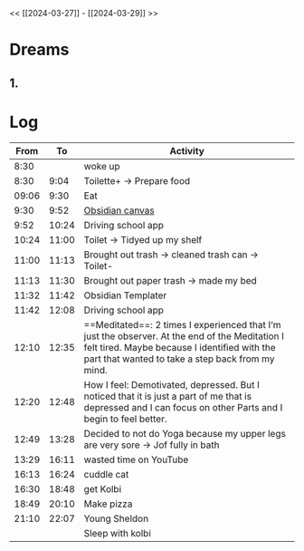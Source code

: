 << [[2024-03-27]] - [[2024-03-29]] >>

# Dreams
## 1. 

# Log

| From  | To    | Activity                                                                                                                                                                                           |
| ----- | ----- | -------------------------------------------------------------------------------------------------------------------------------------------------------------------------------------------------- |
| 8:30  |       | woke up                                                                                                                                                                                            |
| 8:30  | 9:04  | Toilette+ -> Prepare food                                                                                                                                                                          |
| 09:06 | 9:30  | Eat                                                                                                                                                                                                |
| 9:30  | 9:52  | [Obsidian canvas](https://youtu.be/vLBd_ADeKIw?si=Q9N0c4L16iQEJdGX)                                                                                                                                |
| 9:52  | 10:24 | Driving school app                                                                                                                                                                                 |
| 10:24 | 11:00 | Toilet -> Tidyed up my shelf                                                                                                                                                                       |
| 11:00 | 11:13 | Brought out trash -> cleaned trash can -> Toilet-                                                                                                                                                  |
| 11:13 | 11:30 | Brought out paper trash -> made my bed                                                                                                                                                             |
| 11:32 | 11:42 | Obsidian Templater                                                                                                                                                                                 |
| 11:42 | 12:08 | Driving school app                                                                                                                                                                                 |
| 12:10 | 12:35 | ==Meditated==: 2 times I experienced that I‘m just the observer. At the end of the Meditation I felt tired. Maybe because I identified with the part that wanted to take a step back from my mind. |
| 12:20 | 12:48 | How I feel: Demotivated, depressed. But I noticed that it is just a part of me that is depressed and I can focus on other Parts and I begin to feel better.                                        |
| 12:49 | 13:28 | Decided to not do Yoga because my upper legs are very sore -> Jof fully in bath                                                                                                                    |
| 13:29 | 16:11 | wasted time on YouTube                                                                                                                                                                             |
| 16:13 | 16:24 | cuddle cat                                                                                                                                                                                         |
| 16:30 | 18:48 | get Kolbi                                                                                                                                                                                          |
| 18:49 | 20:10 | Make pizza                                                                                                                                                                                         |
| 21:10 | 22:07 | Young Sheldon                                                                                                                                                                                      |
|       |       | Sleep with kolbi                                                                                                                                                                                   |
